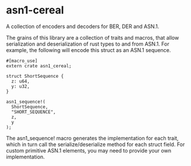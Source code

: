 # asn1-cereal
A collection of encoders and decoders for BER, DER and ASN.1.

The grains of this library are a collection of traits and macros, that
allow serialization and deserialization of rust types to and from ASN.1.
For example, the following will encode this struct as an ASN.1 sequence.

    #[macro_use]
    extern crate asn1_cereal;

    struct ShortSequence {
      z: u64,
      y: u32,
    }
    
    asn1_sequence!(
      ShortSequence,
      "SHORT_SEQUENCE",
      z,
      y
    );

The asn1\_sequence! macro generates the implementation for each trait,
which in turn call the serialize/deserialize method for each struct
field. For custom primitive ASN.1 elements, you may need to provide
your own implementation.
